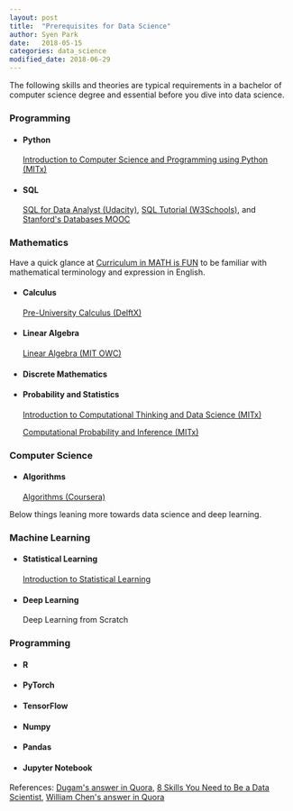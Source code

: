 ```yaml
---
layout: post
title:  "Prerequisites for Data Science"
author: Syen Park
date:   2018-05-15
categories: data_science
modified_date: 2018-06-29
---
```


The following skills and theories are typical requirements in a bachelor of computer science degree and essential before you dive into data science.

### __Programming__
- #### Python
    [Introduction to Computer Science and Programming using Python (MITx)](https://www.edx.org/course/introduction-computer-science-mitx-6-00-1x-11?utm_source=OCW&utm_medium=CHP&utm_campaign=OCW)
    
- #### SQL
    [SQL for Data Analyst (Udacity)](https://www.udacity.com/course/sql-for-data-analysis--ud198), [SQL Tutorial (W3Schools)](https://www.w3schools.com/sql/), and [Stanford's Databases MOOC](https://cs.stanford.edu/people/widom/DB-mooc.html)

### __Mathematics__
Have a quick glance at [Curriculum in MATH is FUN](https://www.mathsisfun.com/links/index-curriculum.html) to be familiar with mathematical terminology and expression in English.

- #### Calculus
    [Pre-University Calculus (DelftX)](https://www.edx.org/course/pre-university-calculus)
- #### Linear Algebra
    [Linear Algebra (MIT OWC)](https://ocw.mit.edu/courses/mathematics/18-06sc-linear-algebra-fall-2011/)
- #### Discrete Mathematics
- #### Probability and Statistics
    [Introduction to Computational Thinking and Data Science (MITx)](https://courses.edx.org/courses/course-v1:MITx+6.00.2x+3T2017/course/)
    
    [Computational Probability and Inference (MITx)](https://courses.edx.org/courses/course-v1:MITx+6.008.1x+3T2016/course/)

### __Computer Science__
- #### Algorithms
    [Algorithms (Coursera)](https://www.coursera.org/specializations/algorithms)

Below things leaning more towards data science and deep learning.
    
### __Machine Learning__
- #### Statistical Learning
    [Introduction to Statistical Learning](http://www-bcf.usc.edu/~gareth/ISL/index.html)
- #### Deep Learning
    Deep Learning from Scratch

### __Programming__
- #### R
- #### PyTorch
- #### TensorFlow
- #### Numpy
- #### Pandas
- #### Jupyter Notebook

References:
[Dugam's answer in Quora](https://www.quora.com/What-are-the-skills-required-for-big-data-jobs-such-as-a-data-analyst-data-engineer-or-data-developer/answer/Akash-Dugam), [8 Skills You Need to Be a Data Scientist](https://blog.udacity.com/2014/11/data-science-job-skills.html), [William Chen's answer in Quora](https://www.quora.com/How-can-I-become-a-data-scientist-1/answers/4451343?share=e33a5067&srid=pQKQw)

